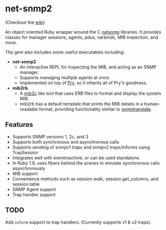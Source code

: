 net-snmp2
=========

(Checkout the [wiki](https://github.com/jbreeden/net-snmp2/wiki))

An object oriented Ruby wrapper around the C [netsnmp](http://www.net-snmp.org) libraries.
It provides classes for manager sessions, agents, pdus, varbinds, MIB inspection, and more.

The gem also includes some useful executables including:
- **net-snmp2**
  + An interactive REPL for inspecting the MIB, and acting as an SNMP manager.
  + Supports managing multiple agents at once.
  + Implemented on top of [Pry](http://pryrepl.org/), so it inherits all of Pry's goodness.
- **mib2rb**
  + A [mib2c](http://www.net-snmp.org/wiki/index.php/Mib2c) like tool that uses ERB files to format and display the system MIB.
  + mib2rb has a default template that prints the MIB details in a human-readable format, providing functionality similar to [snmptranslate](http://www.net-snmp.org/wiki/index.php/TUT:snmptranslate).

Features
--------

* Supports SNMP versions 1, 2c, and 3
* Supports both synchronous and asynchronous calls
* Supports sending of snmpv1 traps and snmpv2 traps/informs using TrapSession
* Integrates well with eventmachine, or can be used standalone.
* In Ruby 1.9, uses fibers behind the scenes to emulate synchronous calls asynchronously
* MIB support
* Convenience methods such as session.walk, session.get_columns, and session.table
* SNMP Agent support
* Trap handler support

TODO
----

Add `inform` support to trap handlers. (Currently supports v1 & v2 traps).
